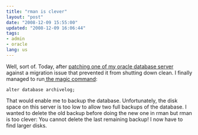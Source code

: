 ```yaml
---
title: "rman is clever"
layout: "post"
date: "2008-12-09 15:55:00"
updated: "2008-12-09 16:06:44"
tags:
- admin
- oracle
lang: us
---
```


Well, sort of. Today, after <a href="https://metalink.oracle.com/CSP/ui/index.html?mlrdu=%2Fmetalink%2Fplsql%2Ff%3Fp%3D130%3A14%3A1803355855427536666%3A%3A%3A%3Ap14_database_id%2Cp14_docid%2Cp14_show_header%2Cp14_show_help%2Cp14_black_frame%2Cp14_font%3ANOT%2C277710.1%2C1%2C1%2C1%2Chelvetica$&amp;version=html">patching one of my oracle database server</a> against a migration issue that prevented it from shutting down clean. I finally managed to run<a href="http://www.cuddletech.com/articles/oracle/node58.html"> the magic command</a>:


```
alter database archivelog;
```



That would enable me to backup the database. Unfortunately, the disk space on this server is too low to allow two full backups of the database. I wanted to delete the old backup before doing the new one in rman but rman is too clever: You cannot delete the last remaining backup! I now have to find larger disks.
